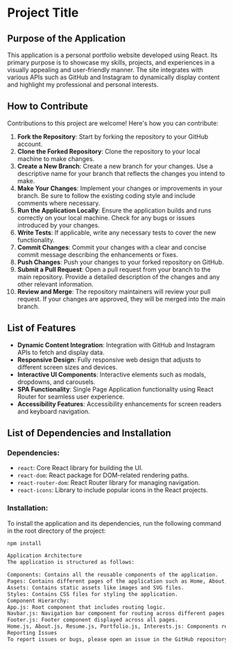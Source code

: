 # Project Title

## Purpose of the Application

This application is a personal portfolio website developed using React. Its primary purpose is to showcase my skills, projects, and experiences in a visually appealing and user-friendly manner. The site integrates with various APIs such as GitHub and Instagram to dynamically display content and highlight my professional and personal interests.

## How to Contribute

Contributions to this project are welcome! Here's how you can contribute:

1. **Fork the Repository**: Start by forking the repository to your GitHub account.
2. **Clone the Forked Repository**: Clone the repository to your local machine to make changes.
3. **Create a New Branch**: Create a new branch for your changes. Use a descriptive name for your branch that reflects the changes you intend to make.
4. **Make Your Changes**: Implement your changes or improvements in your branch. Be sure to follow the existing coding style and include comments where necessary.
5. **Run the Application Locally**: Ensure the application builds and runs correctly on your local machine. Check for any bugs or issues introduced by your changes.
6. **Write Tests**: If applicable, write any necessary tests to cover the new functionality.
7. **Commit Changes**: Commit your changes with a clear and concise commit message describing the enhancements or fixes.
8. **Push Changes**: Push your changes to your forked repository on GitHub.
9. **Submit a Pull Request**: Open a pull request from your branch to the main repository. Provide a detailed description of the changes and any other relevant information.
10. **Review and Merge**: The repository maintainers will review your pull request. If your changes are approved, they will be merged into the main branch.

## List of Features

- **Dynamic Content Integration**: Integration with GitHub and Instagram APIs to fetch and display data.
- **Responsive Design**: Fully responsive web design that adjusts to different screen sizes and devices.
- **Interactive UI Components**: Interactive elements such as modals, dropdowns, and carousels.
- **SPA Functionality**: Single Page Application functionality using React Router for seamless user experience.
- **Accessibility Features**: Accessibility enhancements for screen readers and keyboard navigation.

## List of Dependencies and Installation

### Dependencies:

- `react`: Core React library for building the UI.
- `react-dom`: React package for DOM-related rendering paths.
- `react-router-dom`: React Router library for managing navigation.
- `react-icons`: Library to include popular icons in the React projects.

### Installation:

To install the application and its dependencies, run the following command in the root directory of the project:

```bash
npm install

Application Architecture
The application is structured as follows:

Components: Contains all the reusable components of the application.
Pages: Contains different pages of the application such as Home, About, Resume, and Portfolio.
Assets: Contains static assets like images and SVG files.
Styles: Contains CSS files for styling the application.
Component Hierarchy:
App.js: Root component that includes routing logic.
Navbar.js: Navigation bar component for routing across different pages.
Footer.js: Footer component displayed across all pages.
Home.js, About.js, Resume.js, Portfolio.js, Interests.js: Components representing individual pages.
Reporting Issues
To report issues or bugs, please open an issue in the GitHub repository of the project. Provide a detailed description of the issue, including steps to reproduce, screenshots (if applicable), and any other information that might be helpful for resolving the issue.
